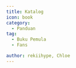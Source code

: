 ```yaml
---
title: Katalog
icon: book
category:
  - Panduan
tag:
  - Buku Pemula
  - Fans

author: rekiihype, Chloe
---
```


<AutoCatalog />
